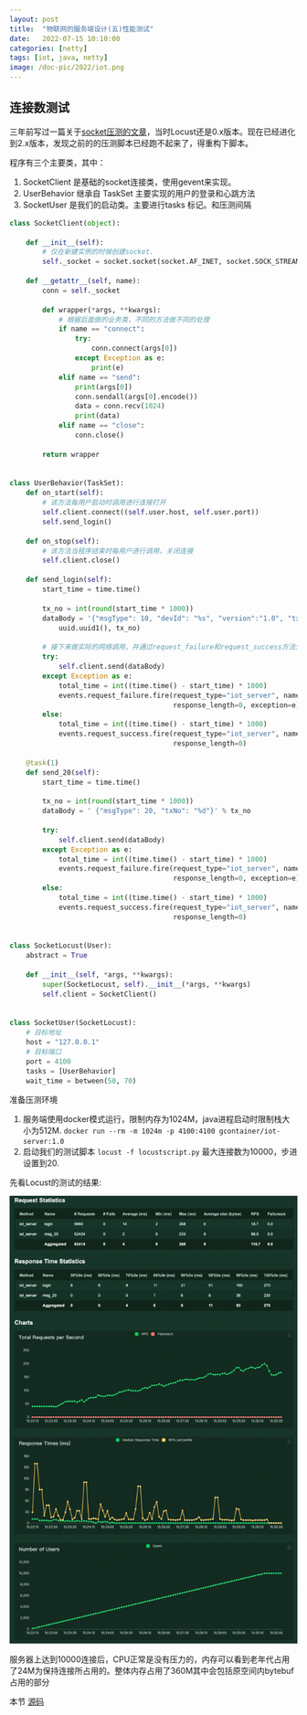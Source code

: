 ```yaml
---
layout: post
title:  "物联网的服务端设计(五)性能测试"
date:   2022-07-15 10:10:00
categories: [netty]
tags: [iot, java, netty]
image: /doc-pic/2022/iot.png
---
```


## 连接数测试

三年前写过一篇关于[socket压测的文章](http://blog.guohai.org/network/performance-testing/2019/12/12/locust-persistent-connection.html)，当时Locust还是0.x版本。现在已经进化到2.x版本，发现之前的的压测脚本已经跑不起来了，得重构下脚本。

程序有三个主要类，其中：
1. SocketClient 是基础的socket连接类，使用gevent来实现。
2. UserBehavior 继承自 TaskSet 主要实现的用户的登录和心跳方法
3. SocketUser 是我们的启动类。主要进行tasks 标记。和压测间隔

~~~ python
class SocketClient(object):

    def __init__(self):
        # 仅在新建实例的时候创建socket.
        self._socket = socket.socket(socket.AF_INET, socket.SOCK_STREAM)

    def __getattr__(self, name):
        conn = self._socket

        def wrapper(*args, **kwargs):
            # 根据后面做的业务类，不同的方法做不同的处理
            if name == "connect":
                try:
                    conn.connect(args[0])
                except Exception as e:
                    print(e)
            elif name == "send":
                print(args[0])
                conn.sendall(args[0].encode())
                data = conn.recv(1024)
                print(data)
            elif name == "close":
                conn.close()

        return wrapper


class UserBehavior(TaskSet):
    def on_start(self):
        # 该方法每用户启动时调用进行连接打开
        self.client.connect((self.user.host, self.user.port))
        self.send_login()

    def on_stop(self):
        # 该方法当程序结束时每用户进行调用，关闭连接
        self.client.close()

    def send_login(self):
        start_time = time.time()

        tx_no = int(round(start_time * 1000))
        dataBody = '{"msgType": 10, "devId": "%s", "version":"1.0", "txNo": "%d", "sign": "xxxxx"}' % (
            uuid.uuid1(), tx_no)

        # 接下来做实际的网络调用，并通过request_failure和request_success方法分别统计成功和失败的次数以及所消耗的时间
        try:
            self.client.send(dataBody)
        except Exception as e:
            total_time = int((time.time() - start_time) * 1000)
            events.request_failure.fire(request_type="iot_server", name="login", response_time=total_time,
                                        response_length=0, exception=e)
        else:
            total_time = int((time.time() - start_time) * 1000)
            events.request_success.fire(request_type="iot_server", name="login", response_time=total_time,
                                        response_length=0)

    @task(1)
    def send_20(self):
        start_time = time.time()

        tx_no = int(round(start_time * 1000))
        dataBody = ' {"msgType": 20, "txNo": "%d"}' % tx_no

        try:
            self.client.send(dataBody)
        except Exception as e:
            total_time = int((time.time() - start_time) * 1000)
            events.request_failure.fire(request_type="iot_server", name="msg_20", response_time=total_time,
                                        response_length=0, exception=e)
        else:
            total_time = int((time.time() - start_time) * 1000)
            events.request_success.fire(request_type="iot_server", name="msg_20", response_time=total_time,
                                        response_length=0)


class SocketLocust(User):
    abstract = True

    def __init__(self, *args, **kwargs):
        super(SocketLocust, self).__init__(*args, **kwargs)
        self.client = SocketClient()


class SocketUser(SocketLocust):
    # 目标地址
    host = "127.0.0.1"
    # 目标端口
    port = 4100
    tasks = [UserBehavior]
    wait_time = between(50, 70)

~~~

准备压测环境

1. 服务端使用docker模式运行，限制内存为1024M，java进程启动时限制栈大小为512M. ``docker run --rm -m 1024m -p 4100:4100 gcontainer/iot-server:1.0``
2. 启动我们的测试脚本 ``locust -f locustscript.py`` 最大连接数为10000，步进设置到20.

先看Locust的测试的结果:

![/doc-pic/2022/locust_10000.png](/doc-pic/2022/locust_10000.png)

服务器上达到10000连接后，CPU正常是没有压力的，内存可以看到老年代占用了24M为保持连接所占用的。整体内存占用了360M其中会包括原空间内bytebuf占用的部分

本节 [源码](https://github.com/guohai163/iot-server/tree/v0.4)